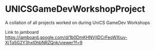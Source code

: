 # UNICSGameDevWorkshopProject
A collation of all projects worked on during UniCS GameDev Workshops

Link to jamboard
https://jamboard.google.com/d/1b0DmKHNVjlDCrFeoWXiuv-XjTq5G2Y3hxl0hbNRZQnk/viewer?f=9
